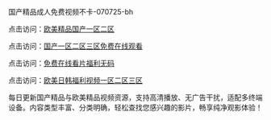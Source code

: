 国产精品成人免费视频不卡-070725-bh

点击访问：<a href="https://rtj-3zo.pages.dev/">欧美精品国产一区二区</a>

点击访问：<a href="https://vassv.pages.dev/">国产一区二区三区免费在线观看</a>

点击访问：<a href="https://gsd-agv.pages.dev/">免费在线看片福利无码</a>

点击访问：<a href="https://gda-c7m.pages.dev/">欧美日韩福利视频一区二区三区</a>

每日更新国产精品与欧美精品视频资源，支持高清播放、无广告干扰，适配多终端设备。内容类型丰富、分类明确，轻松查找您感兴趣的影片，畅享纯净观影体验！

<span style="display:none;">[Canonical link](https://github.com/vivi20250707/viv10 ）</span>
